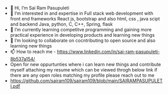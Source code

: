 - 👋 Hi, I’m Sai Ram Pasupuleti
- 👀 I’m interested in and expertise in Full stack web development with front end frameworks React js, bootstrap and also html, css , java scipt and backend Java, python, C, C++, Spring, flask
- 🌱 I’m currently learning competitve programming and gaining more practical experience in developing products and learning new things
- 💞️ I’m looking to collaborate on cocntributing to open source and also learning new things
- 📫 How to reach me - https://www.linkedin.com/in/sai-ram-pasupuleti-8b537a154/
- Open for new oppurtunties where i can learn new things and contribute myself attaching my resume which can be viewed throgh below link if there are any open roles matching my profile please reach out to me 
- https://github.com/sairam109/sairam109/blob/main/SAIRAMPASUPULETI.pdf

<!---
sairam109/sairam109 is a ✨ special ✨ repository because its `README.md` (this file) appears on your GitHub profile.
You can click the Preview link to take a look at your changes.
--->
